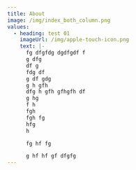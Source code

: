 ```yaml
---
title: About
image: /img/index_both_column.png
values:
  - heading: test 01
    imageUrl: /img/apple-touch-icon.png
    text: |-
      fg dfgfdg dgdfgdf f
      g dfg
      df g
      fdg df
      g df gdg
      g h gfh
      dfg h gfh gfhgfh df
      g hg
      f h
      fgh 
      fgh fg
      hfg
      h

      fg hf fg

      g hf hf gf dfgfg
---
```


